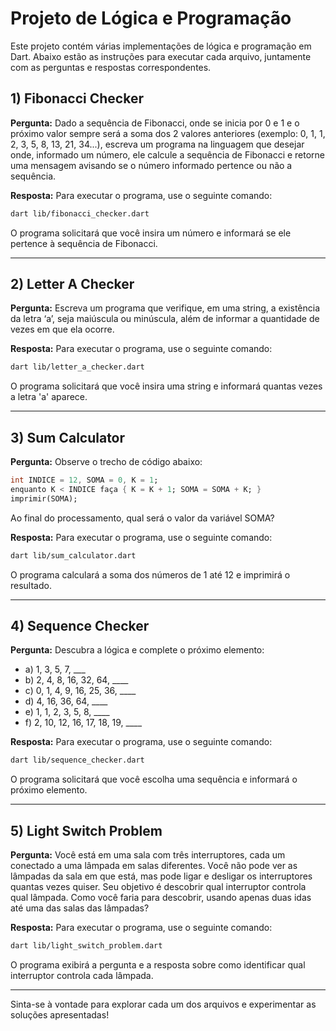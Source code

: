 # Projeto de Lógica e Programação

Este projeto contém várias implementações de lógica e programação em Dart. Abaixo estão as instruções para executar cada arquivo, juntamente com as perguntas e respostas correspondentes.

## 1) Fibonacci Checker

**Pergunta:**
Dado a sequência de Fibonacci, onde se inicia por 0 e 1 e o próximo valor sempre será a soma dos 2 valores anteriores (exemplo: 0, 1, 1, 2, 3, 5, 8, 13, 21, 34...), escreva um programa na linguagem que desejar onde, informado um número, ele calcule a sequência de Fibonacci e retorne uma mensagem avisando se o número informado pertence ou não a sequência.

**Resposta:**
Para executar o programa, use o seguinte comando:

```bash
dart lib/fibonacci_checker.dart
```

O programa solicitará que você insira um número e informará se ele pertence à sequência de Fibonacci.

---

## 2) Letter A Checker

**Pergunta:**
Escreva um programa que verifique, em uma string, a existência da letra ‘a’, seja maiúscula ou minúscula, além de informar a quantidade de vezes em que ela ocorre.

**Resposta:**
Para executar o programa, use o seguinte comando:

```bash
dart lib/letter_a_checker.dart
```

O programa solicitará que você insira uma string e informará quantas vezes a letra 'a' aparece.

---

## 3) Sum Calculator

**Pergunta:**
Observe o trecho de código abaixo:

```dart
int INDICE = 12, SOMA = 0, K = 1;
enquanto K < INDICE faça { K = K + 1; SOMA = SOMA + K; }
imprimir(SOMA);
```

Ao final do processamento, qual será o valor da variável SOMA?

**Resposta:**
Para executar o programa, use o seguinte comando:

```bash
dart lib/sum_calculator.dart
```

O programa calculará a soma dos números de 1 até 12 e imprimirá o resultado.

---

## 4) Sequence Checker

**Pergunta:**
Descubra a lógica e complete o próximo elemento:

-   a) 1, 3, 5, 7, \_\_\_
-   b) 2, 4, 8, 16, 32, 64, \_\_\_\_
-   c) 0, 1, 4, 9, 16, 25, 36, \_\_\_\_
-   d) 4, 16, 36, 64, \_\_\_\_
-   e) 1, 1, 2, 3, 5, 8, \_\_\_\_
-   f) 2, 10, 12, 16, 17, 18, 19, \_\_\_\_

**Resposta:**
Para executar o programa, use o seguinte comando:

```bash
dart lib/sequence_checker.dart
```

O programa solicitará que você escolha uma sequência e informará o próximo elemento.

---

## 5) Light Switch Problem

**Pergunta:**
Você está em uma sala com três interruptores, cada um conectado a uma lâmpada em salas diferentes. Você não pode ver as lâmpadas da sala em que está, mas pode ligar e desligar os interruptores quantas vezes quiser. Seu objetivo é descobrir qual interruptor controla qual lâmpada. Como você faria para descobrir, usando apenas duas idas até uma das salas das lâmpadas?

**Resposta:**
Para executar o programa, use o seguinte comando:

```bash
dart lib/light_switch_problem.dart
```

O programa exibirá a pergunta e a resposta sobre como identificar qual interruptor controla cada lâmpada.

---

Sinta-se à vontade para explorar cada um dos arquivos e experimentar as soluções apresentadas!
